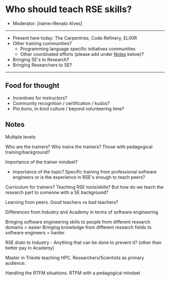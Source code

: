 # Who should teach RSE skills?
- Moderator: [name=Renato Alves]
---

- Present here today: The Carpentries, Code Refinery, ELIXIR
- Other training communities?
    - Programming language specific initiatives communities
    - Other coordinated efforts (please add under [Notes](#Notes) below)?
- Bringing SE's to Research?
- Bringing Researchers to SE?

---

## Food for thought

- Incentives for instructors?
- Community recognition / certification / kudos?
- *Pro bono*, in-kind culture / beyond volunteering time?

## Notes

Multiple levels:

Who are the trainers?
Who trains the trainers?
Those with pedagogical training/background?

Importance of the trainer mindset?

- Importance of the topic? Specific training from professional software engineers or is the experience in RSE's enough to teach peers?

Curriculum for trainers? Teaching RSE tools/skills? But how do we teach the research part to someone with a SE background? 

Learning from peers. Good teachers vs bad teachers?

Differences from Industry and Academy in terms of software engineering


Bringing software engineering skills to people from different research domains = easier
Bringing knowledge from different research fields to software engineers = harder

RSE drain to Industry - Anything that can be done to prevent it? (other than better pay in Academy)

Master in Trieste teaching HPC. Researchers/Scientists as primary audience.

Handling the RTFM situations. RTFM with a pedagogical mindset
